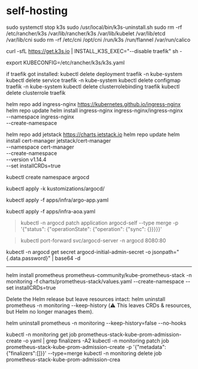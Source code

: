 # self-hosting

sudo systemctl stop k3s
sudo /usr/local/bin/k3s-uninstall.sh
sudo rm -rf /etc/rancher/k3s /var/lib/rancher/k3s /var/lib/kubelet /var/lib/etcd /var/lib/cni
sudo rm -rf /etc/cni /opt/cni /run/k3s /run/flannel /var/run/calico

curl -sfL https://get.k3s.io | INSTALL_K3S_EXEC="--disable traefik" sh -

export KUBECONFIG=/etc/rancher/k3s/k3s.yaml

if traefik got installed:
kubectl delete deployment traefik -n kube-system
kubectl delete service traefik -n kube-system
kubectl delete configmap traefik -n kube-system
kubectl delete clusterrolebinding traefik
kubectl delete clusterrole traefik

helm repo add ingress-nginx https://kubernetes.github.io/ingress-nginx
helm repo update
helm install ingress-nginx ingress-nginx/ingress-nginx \
  --namespace ingress-nginx \
  --create-namespace

helm repo add jetstack https://charts.jetstack.io
helm repo update
helm install cert-manager jetstack/cert-manager \
  --namespace cert-manager \
  --create-namespace \
  --version v1.14.4 \
  --set installCRDs=true

<!-- helm repo add argo https://argoproj.github.io/argo-helm
helm repo update
helm install argocd argo/argo-cd --namespace argocd --create-namespace --kubeconfig /etc/rancher/k3s/k3s.yaml 
> kubeconfig cuz there were problems with connection:  
    helm install argocd argo/argo-cd --namespace argocd --create-namespace
    Error: INSTALLATION FAILED: Kubernetes cluster unreachable: Get "http://localhost:8080/version": dial tcp 127.0.0.1:8080: connect: connection refused
     -->

kubectl create namespace argocd

kubectl apply -k kustomizations/argocd/

kubectl apply -f apps/infra/argo-app.yaml 

kubectl apply -f apps/infra-aoa.yaml 

> kubectl -n argocd patch application argocd-self --type merge -p '{"status": {"operationState": {"operation": {"sync": {}}}}}'

> kubectl port-forward svc/argocd-server -n argocd 8080:80

kubectl -n argocd get secret argocd-initial-admin-secret -o jsonpath="{.data.password}" | base64 -d

-----

helm install prometheus prometheus-community/kube-prometheus-stack -n monitoring -f charts/prometheus-stack/values.yaml --create-namespace --set installCRDs=true

Delete the Helm release but leave resources intact:
helm uninstall prometheus -n monitoring --keep-history
(⚠️ This leaves CRDs & resources, but Helm no longer manages them).

helm uninstall prometheus -n monitoring --keep-history=false --no-hooks

kubectl -n monitoring get job prometheus-stack-kube-prom-admission-create -o yaml | grep finalizers -A2
kubectl -n monitoring patch job prometheus-stack-kube-prom-admission-create -p '{"metadata":{"finalizers":[]}}' --type=merge
kubectl -n monitoring delete job prometheus-stack-kube-prom-admission-crea
